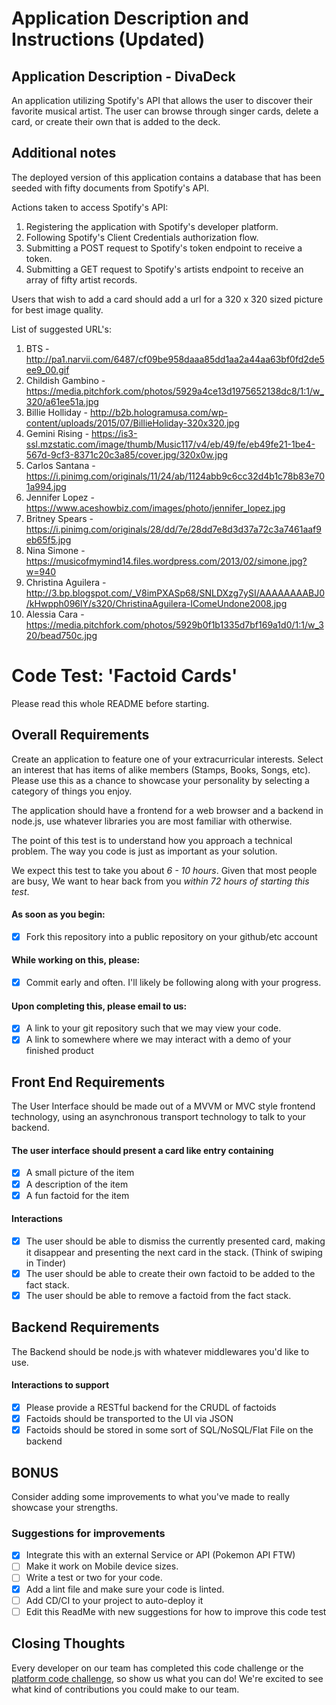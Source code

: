 # Application Description and Instructions (Updated)

## Application Description - DivaDeck

An application utilizing Spotify's API that allows the user to discover their favorite musical artist.  The user can browse through singer cards, delete a card, or create their own that is added to the deck.

## Additional notes

The deployed version of this application contains a database that has been seeded with fifty documents from Spotify's API.

Actions taken to access Spotify's API:

1. Registering the application with Spotify's developer platform.
2. Following Spotify's Client Credentials authorization flow.
3. Submitting a POST request to Spotify's token endpoint to receive a token.
4. Submitting a GET request to Spotify's artists endpoint to receive an array of fifty artist records.

Users that wish to add a card should add a url for a 320 x 320 sized picture for best image quality.

List of suggested URL's:

1. BTS - http://pa1.narvii.com/6487/cf09be958daaa85dd1aa2a44aa63bf0fd2de5ee9_00.gif
2. Childish Gambino - https://media.pitchfork.com/photos/5929a4ce13d1975652138dc8/1:1/w_320/a61ee51a.jpg
3. Billie Holliday - http://b2b.hologramusa.com/wp-content/uploads/2015/07/BillieHoliday-320x320.jpg 
4. Gemini Rising - https://is3-ssl.mzstatic.com/image/thumb/Music117/v4/eb/49/fe/eb49fe21-1be4-567d-9cf3-8371c20c3a85/cover.jpg/320x0w.jpg
5. Carlos Santana - https://i.pinimg.com/originals/11/24/ab/1124abb9c6cc32d4b1c78b83e701a994.jpg
6. Jennifer Lopez - https://www.aceshowbiz.com/images/photo/jennifer_lopez.jpg
7. Britney Spears - https://i.pinimg.com/originals/28/dd/7e/28dd7e8d3d37a72c3a7461aaf9eb65f5.jpg
8. Nina Simone - https://musicofmymind14.files.wordpress.com/2013/02/simone.jpg?w=940
9. Christina Aguilera - http://3.bp.blogspot.com/_V8imPXASp68/SNLDXzg7ySI/AAAAAAAABJ0/kHwpph096lY/s320/ChristinaAguilera-IComeUndone2008.jpg 
10. Alessia Cara - https://media.pitchfork.com/photos/5929b0f1b1335d7bf169a1d0/1:1/w_320/bead750c.jpg



# Code Test: 'Factoid Cards'

Please read this whole README before starting.

## Overall Requirements
Create an application to feature one of your extracurricular interests. Select an interest that has items of alike members (Stamps, Books, Songs, etc). Please use this as a chance to showcase your personality by selecting a category of things you enjoy.

The application should have a frontend for a web browser and a backend in node.js, use whatever libraries you are most familiar with otherwise.

The point of this test is to understand how you approach a technical problem. The way you code is just as important as your solution.

We expect this test to take you about *6 - 10 hours*. Given that most people are busy, We want to hear back from you *within 72 hours of starting this test*.

#### As soon as you begin:
* [X] Fork this repository into a public repository on your github/etc account

#### While working on this, please:
* [X] Commit early and often. I'll likely be following along with your progress.

#### Upon completing this, please email to us:
* [X] A link to your git repository such that we may view your code.
* [X] A link to somewhere where we may interact with a demo of your finished product

## Front End Requirements

The User Interface should be made out of a MVVM or MVC style frontend technology, using an asynchronous transport technology to talk to your backend.

#### The user interface should present a card like entry containing
* [X] A small picture of the item
* [X] A description of the item
* [X] A fun factoid for the item

#### Interactions
* [X] The user should be able to dismiss the currently presented card, making it disappear and presenting the next card in the stack. (Think of swiping in Tinder)
* [X] The user should be able to create their own factoid to be added to the fact stack.
* [X] The user should be able to remove a factoid from the fact stack.

## Backend Requirements

The Backend should be node.js with whatever middlewares you'd like to use.

#### Interactions to support
* [X] Please provide a RESTful backend for the CRUDL of factoids
* [X] Factoids should be transported to the UI via JSON
* [X] Factoids should be stored in some sort of SQL/NoSQL/Flat File on the backend

## BONUS

Consider adding some improvements to what you've made to really showcase your strengths.

### Suggestions for improvements
* [X] Integrate this with an external Service or API (Pokemon API FTW)
* [ ] Make it work on Mobile device sizes. 
* [ ] Write a test or two for your code.
* [X] Add a lint file and make sure your code is linted. 
* [ ] Add CD/CI to your project to auto-deploy it
* [ ] Edit this ReadMe with new suggestions for how to improve this code test

## Closing Thoughts

Every developer on our team has completed this code challenge or the [platform code challenge](https://github.com/ultamatt/linuxtest), so show us what you can do! We're excited to see what kind of contributions you could make to our team. 
